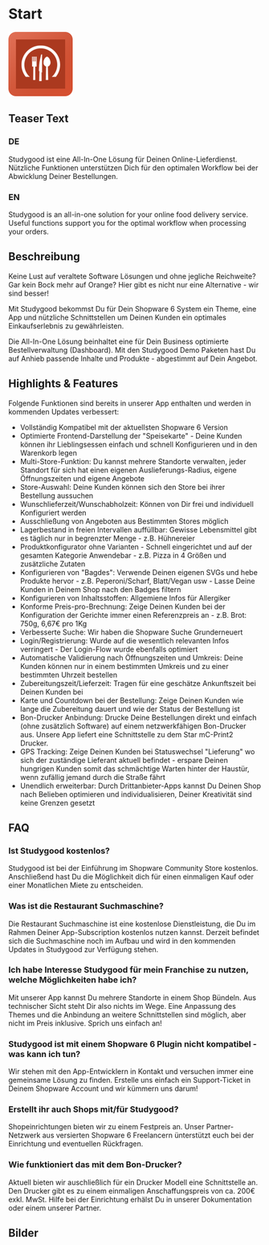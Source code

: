 # Start

![](_store/img/dewa-icon.png)

## Teaser Text
### DE
Studygood ist eine All-In-One Lösung für Deinen Online-Lieferdienst. Nützliche Funktionen unterstützen Dich für den optimalen Workflow bei der Abwicklung Deiner Bestellungen.

### EN
Studygood is an all-in-one solution for your online food delivery service. Useful functions support you for the optimal workflow when processing your orders.

## Beschreibung

Keine Lust auf veraltete Software Lösungen und ohne jegliche Reichweite? Gar kein Bock mehr auf Orange? Hier gibt es nicht nur eine Alternative - wir sind besser!

Mit Studygood bekommst Du für Dein Shopware 6 System ein Theme, eine App und nützliche Schnittstellen um Deinen Kunden ein optimales Einkaufserlebnis zu gewährleisten.

Die All-In-One Lösung beinhaltet eine für Dein Business optimierte Bestellverwaltung (Dashboard). Mit den Studygood Demo Paketen hast Du auf Anhieb passende Inhalte und Produkte - abgestimmt auf Dein Angebot.

## Highlights & Features

Folgende Funktionen sind bereits in unserer App enthalten und werden in kommenden Updates verbessert:

- Vollständig Kompatibel mit der aktuellsten Shopware 6 Version
- Optimierte Frontend-Darstellung der "Speisekarte" - Deine Kunden können ihr Lieblingsessen einfach und schnell Konfigurieren und in den Warenkorb legen
- Multi-Store-Funktion: Du kannst mehrere Standorte verwalten, jeder Standort für sich hat einen eigenen Auslieferungs-Radius, eigene Öffnungszeiten und eigene Angebote
- Store-Auswahl: Deine Kunden können sich den Store bei ihrer Bestellung aussuchen
- Wunschlieferzeit/Wunschabholzeit: Können von Dir frei und individuell Konfiguriert werden
- Ausschließung von Angeboten aus Bestimmten Stores möglich
- Lagerbestand in freien Intervallen auffüllbar: Gewisse Lebensmittel gibt es täglich nur in begrenzter Menge - z.B. Hühnereier
- Produktkonfigurator ohne Varianten - Schnell eingerichtet und auf der gesamten Kategorie Anwendebar - z.B. Pizza in 4 Größen und zusätzliche Zutaten
- Konfigurieren von "Bagdes": Verwende Deinen eigenen SVGs und hebe Produkte hervor - z.B. Peperoni/Scharf, Blatt/Vegan usw - Lasse Deine Kunden in Deinem Shop nach den Badges filtern
- Konfigurieren von Inhaltsstoffen: Allgemiene Infos für Allergiker
- Konforme Preis-pro-Brechnung: Zeige Deinen Kunden bei der Konfiguration der Gerichte immer einen Referenzpreis an - z.B. Brot: 750g, 6,67€ pro 1Kg
- Verbesserte Suche: Wir haben die Shopware Suche Grunderneuert
- Login/Registrierung: Wurde auf die wesentlich relevanten Infos verringert - Der Login-Flow wurde ebenfalls optimiert
- Automatische Validierung nach Öffnungszeiten und Umkreis: Deine Kunden können nur in einem bestimmten Umkreis und zu einer bestimmten Uhrzeit bestellen
- Zubereitungszeit/Lieferzeit: Tragen für eine geschätze Ankunftszeit bei Deinen Kunden bei
- Karte und Countdown bei der Bestellung: Zeige Deinen Kunden wie lange die Zubereitung dauert und wie der Status der Bestellung ist
- Bon-Drucker Anbindung: Drucke Deine Bestellungen direkt und einfach (ohne zusätzlich Software) auf einem netzwerkfähigen Bon-Drucker aus. Unsere App liefert eine Schnittstelle zu dem Star mC-Print2 Drucker.
- GPS Tracking: Zeige Deinen Kunden bei Statuswechsel "Lieferung" wo sich der zuständige Lieferant aktuell befindet - erspare Deinen hungrigen Kunden somit das schmächtige Warten hinter der Haustür, wenn zufällig jemand durch die Straße fährt
- Unendlich erweiterbar: Durch Drittanbieter-Apps kannst Du Deinen Shop nach Belieben optimieren und individualisieren, Deiner Kreativität sind keine Grenzen gesetzt

## FAQ

### Ist Studygood kostenlos?

Studygood ist bei der Einführung im Shopware Community Store kostenlos.
Anschließend hast Du die Möglichkeit dich für einen einmaligen Kauf oder einer
Monatlichen Miete zu entscheiden.

### Was ist die Restaurant Suchmaschine?

Die Restaurant Suchmaschine ist eine kostenlose Dienstleistung, die Du im Rahmen Deiner
App-Subscription kostenlos nutzen kannst. Derzeit befindet sich die Suchmaschine noch im
Aufbau und wird in den kommenden Updates in Studygood zur Verfügung stehen.

### Ich habe Interesse Studygood für mein Franchise zu nutzen, welche Möglichkeiten habe ich?

Mit unserer App kannst Du mehrere Standorte in einem Shop Bündeln. Aus technischer Sicht 
steht Dir also nichts im Wege. Eine Anpassung des Themes und die Anbindung an weitere
Schnittstellen sind möglich, aber nicht im Preis inklusive. Sprich uns einfach an!

### Studygood ist mit einem Shopware 6 Plugin nicht kompatibel - was kann ich tun?

Wir stehen mit den App-Entwicklern in Kontakt und versuchen immer eine gemeinsame Lösung
zu finden. Erstelle uns einfach ein Support-Ticket in Deinem Shopware Account und wir
kümmern uns darum!

### Erstellt ihr auch Shops mit/für Studygood?

Shopeinrichtungen bieten wir zu einem Festpreis an. Unser Partner-Netzwerk aus versierten
Shopware 6 Freelancern ünterstützt euch bei der Einrichtung und eventuellen Rückfragen.

### Wie funktioniert das mit dem Bon-Drucker?

Aktuell bieten wir auschließlich für ein Drucker Modell eine Schnittstelle an. Den Drucker
gibt es zu einem einmaligen Anschaffungspreis von ca. 200€ exkl. MwSt. Hilfe bei der Einrichtung
erhälst Du in unserer Dokumentation oder einem unserer Partner.

## Bilder

